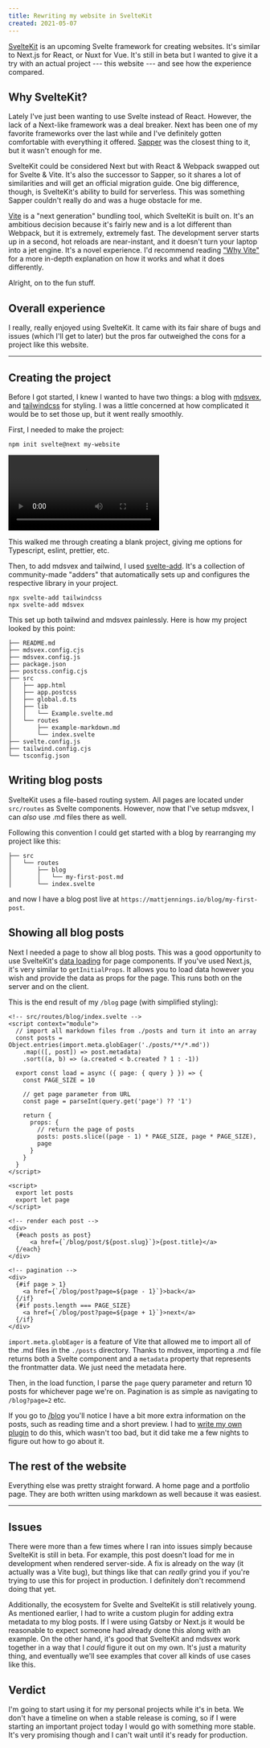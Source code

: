 ```yaml
---
title: Rewriting my website in SvelteKit
created: 2021-05-07
---
```


[SvelteKit](https://kit.svelte.dev) is an upcoming Svelte framework for creating websites. It's similar to Next.js for React, or Nuxt for Vue. It's still in beta but I wanted to give it a try with an actual project --- this website --- and see how the experience compared.

## Why SvelteKit?

Lately I've just been wanting to use Svelte instead of React. However, the lack of a Next-like framework was a deal breaker. Next has been one of my favorite frameworks over the last while and I've definitely gotten comfortable with everything it offered. [Sapper](https://sapper.dev) was the closest thing to it, but it wasn't enough for me.

SvelteKit could be considered Next but with React & Webpack swapped out for Svelte & Vite. It's also the successor to Sapper, so it shares a lot of similarities and will get an official migration guide. One big difference, though, is SvelteKit's ability to build for serverless. This was something Sapper couldn't really do and was a huge obstacle for me.

[Vite](https://vitejs.dev) is a "next generation" bundling tool, which SvelteKit is built on. It's an ambitious decision because it's fairly new and is a lot different than Webpack, but it is extremely, extremely fast. The development server starts up in a second, hot reloads are near-instant, and it doesn't turn your laptop into a jet engine. It's a novel experience. I'd recommend reading ["Why Vite"](https://vitejs.dev/guide/why.html) for a more in-depth explanation on how it works and what it does differently.

Alright, on to the fun stuff.

## Overall experience

I really, really enjoyed using SvelteKit. It came with its fair share of bugs and issues (which I'll get to later) but the pros far outweighed the cons for a project like this website.

---

## Creating the project

Before I got started, I knew I wanted to have two things: a blog with [mdsvex](https://mdsvex.pngwn.io), and [tailwindcss](https://tailwindcss.com) for styling. I was a little concerned at how complicated it would be to set those up, but it went really smoothly.

First, I needed to make the project:

```
npm init svelte@next my-website
```

<!-- <video src={svelteKit} title="creating a SvelteKit project" autoplay loop /> -->

![Creating a SvelteKit project](./init-sveltekit.mp4)

This walked me through creating a blank project, giving me options for Typescript, eslint, prettier, etc.

Then, to add mdsvex and tailwind, I used [svelte-add](https://github.com/svelte-add/svelte-add). It's a collection of community-made "adders" that automatically sets up and configures the respective library in your project.

```
npx svelte-add tailwindcss
npx svelte-add mdsvex
```

This set up both tailwind and mdsvex painlessly. Here is how my project looked by this point:

```
├── README.md
├── mdsvex.config.cjs
├── mdsvex.config.js
├── package.json
├── postcss.config.cjs
├── src
│   ├── app.html
│   ├── app.postcss
│   ├── global.d.ts
│   ├── lib
│   │   └── Example.svelte.md
│   └── routes
│       ├── example-markdown.md
│       └── index.svelte
├── svelte.config.js
├── tailwind.config.cjs
└── tsconfig.json
```

## Writing blog posts

SvelteKit uses a file-based routing system. All pages are located under `src/routes` as Svelte components. However, now that I've setup mdsvex, I can _also_ use .md files there as well.

Following this convention I could get started with a blog by rearranging my project like this:

```
├── src
│   └── routes
│       ├── blog
│       │   └── my-first-post.md
│       └── index.svelte
```

and now I have a blog post live at `https://mattjennings.io/blog/my-first-post`.

## Showing all blog posts

Next I needed a page to show all blog posts. This was a good opportunity to use SvelteKit's [data loading](https://kit.svelte.dev/docs#loading) for page components. If you've used Next.js, it's very similar to `getInitialProps`. It allows you to load data however you wish and provide the data as props for the page. This runs both on the server and on the client.

This is the end result of my `/blog` page (with simplified styling):

```svelte
<!-- src/routes/blog/index.svelte -->
<script context="module">
  // import all markdown files from ./posts and turn it into an array
  const posts = Object.entries(import.meta.globEager('./posts/**/*.md'))
    .map(([, post]) => post.metadata)
    .sort((a, b) => (a.created < b.created ? 1 : -1))

  export const load = async ({ page: { query } }) => {
    const PAGE_SIZE = 10

    // get page parameter from URL
    const page = parseInt(query.get('page') ?? '1')

    return {
      props: {
        // return the page of posts
        posts: posts.slice((page - 1) * PAGE_SIZE, page * PAGE_SIZE),
        page
      }
    }
  }
</script>

<script>
  export let posts
  export let page
</script>

<!-- render each post -->
<div>
  {#each posts as post}
      <a href={`/blog/post/${post.slug}`}>{post.title}</a>
  {/each}
</div>

<!-- pagination -->
<div>
  {#if page > 1}
    <a href={`/blog/post?page=${page - 1}`}>back</a>
  {/if}
  {#if posts.length === PAGE_SIZE}
    <a href={`/blog/post?page=${page + 1}`}>next</a>
  {/if}
</div>
```

`import.meta.globEager` is a feature of Vite that allowed me to import all of the .md files in the `./posts` directory. Thanks to mdsvex, importing a .md file returns both a Svelte component and a `metadata` property that represents the frontmatter data. We just need the metadata here.

Then, in the load function, I parse the `page` query parameter and return 10 posts for whichever page we're on. Pagination is as simple as navigating to `/blog?page=2` etc.

If you go to [/blog](/blog) you'll notice I have a bit more extra information on the posts, such as reading time and a short preview. I had to [write my own plugin](https://github.com/mattjennings/mattjennings.io/tree/master/remark-plugins/blog-meta.js) to do this, which wasn't too bad, but it did take me a few nights to figure out how to go about it.

## The rest of the website

Everything else was pretty straight forward. A home page and a portfolio page. They are both written using markdown as well because it was easiest.

---

## Issues

There were more than a few times where I ran into issues simply because SvelteKit is still in beta. For example, this post doesn't load for me in development when rendered server-side. A fix is already on the way (it actually was a Vite bug), but things like that can _really_ grind you if you're trying to use this for project in production. I definitely don't recommend doing that yet.

Additionally, the ecosystem for Svelte and SvelteKit is still relatively young. As mentioned earlier, I had to write a custom plugin for adding extra metadata to my blog posts. If I were using Gatsby or Next.js it would be reasonable to expect someone had already done this along with an example. On the other hand, it's good that SvelteKit and mdsvex work together in a way that I _could_ figure it out on my own. It's just a maturity thing, and eventually we'll see examples that cover all kinds of use cases like this.

## Verdict

I'm going to start using it for my personal projects while it's in beta. We don't have a timeline on when a stable release is coming, so if I were starting an important project today I would go with something more stable. It's very promising though and I can't wait until it's ready for production.
